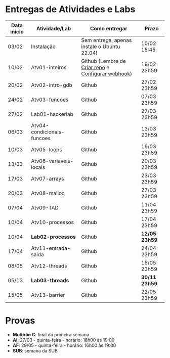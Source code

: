 
# Entregas de Atividades e Labs


| Data início | Atividade/Lab                                                              | Como entregar   | Prazo              |
|-------------|----------------------------------------------------------------------------|-----------------|--------------------|
| 03/02 | Instalação | Sem entrega, apenas instale o Ubuntu 22.04! | 10/02 15:45 |
| 10/02 | Atv01-inteiros | Github (Lembre de [Criar repo](https://classroom.github.com/a/kza8G2K0) e [Configurar webhook](tutorial_servidor_testes.pdf)) | 19/02 23h59 |
| 20/02 | Atv02-intro-gdb | Github | 27/02 23h59 |
| 24/02 | Atv03-funcoes | Github | 07/03 23h59 |
| 27/02 | Lab01-hackerlab  | Github | 27/03 23h59 |
| 06/03 | Atv04-condicionais-funcoes | Github | 13/03 23h59 |
| 10/03 | Atv05-loops | Github | 16/03 23h59 |
| 13/03 | Atv06-variaveis-locais | Github | 20/03 23h59 |
| 17/03 | Atv07-arrays | Github | 23/03 23h59 |
| 20/03 | Atv08-malloc | Github | 27/03 23h59 |
| 07/04 | Atv09-TAD  | Github | 11/04 23h59 |
| 10/04 | Atv10-processos | Github | 17/04 23h59 |
| 10/04 | **Lab02-processos** | Github | **12/05  23h59** |
| 17/04 | Atv11-entrada-saida | Github | 24/04 23h59 |
| 08/05 | Atv12-threads | Github | 15/05 23h59 |
| 05/13 | **Lab03-threads** | Github | **30/11  23h59** |  
| 15/05 | Atv13-barrier | Github | 22/05 23h59 |

# Provas

- **Multirão C**: final da primeira semana
- **AI**: 27/03 - quinta-feira - horário: 16h00 às 19:00
- **AF**: 29/05 - quinta-feira - horário: 16h00 às 19:00
- **SUB**: semana da SUB 

